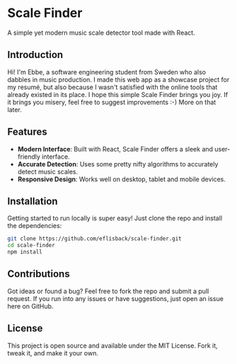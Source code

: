 # Scale Finder

A simple yet modern music scale detector tool made with React.

## Introduction

Hi! I'm Ebbe, a software engineering student from Sweden who also dabbles in music production. I made this web app as a showcase project for my resumé, but also because I wasn't satisfied with the online tools that already existed in its place. I hope this simple Scale Finder brings you joy. If it brings you misery, feel free to suggest improvements :-) More on that later.

## Features

- **Modern Interface**: Built with React, Scale Finder offers a sleek and user-friendly interface.
- **Accurate Detection**: Uses some pretty nifty algorithms to accurately detect music scales.
- **Responsive Design**: Works well on desktop, tablet and mobile devices.

## Installation

Getting started to run locally is super easy! Just clone the repo and install the dependencies:

```bash
git clone https://github.com/eflisback/scale-finder.git
cd scale-finder
npm install
```

## Contributions

Got ideas or found a bug? Feel free to fork the repo and submit a pull request. If you run into any issues or have suggestions, just open an issue here on GitHub.

## License

This project is open source and available under the MIT License. Fork it, tweak it, and make it your own.
